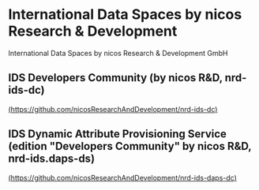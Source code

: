 
# International Data Spaces by nicos Research & Development

International Data Spaces by nicos Research & Development GmbH


## IDS Developers Community (by nicos R&D, nrd-ids-dc)

[(https://github.com/nicosResearchAndDevelopment/nrd-ids-dc)](https://github.com/nicosResearchAndDevelopment/nrd-ids-dc)

## IDS Dynamic Attribute Provisioning Service (edition "Developers Community" by nicos R&D, nrd-ids.daps-ds)

[(https://github.com/nicosResearchAndDevelopment/nrd-ids-daps-dc)](https://github.com/nicosResearchAndDevelopment/nrd-ids-daps-dc)
